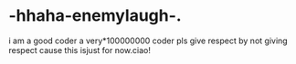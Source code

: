 # -hhaha-enemylaugh-.
i am a good coder a very*100000000 coder pls give respect by not giving respect cause this isjust  for now.ciao!
